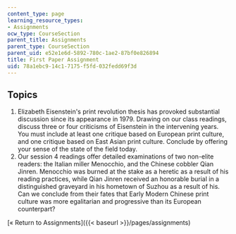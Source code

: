 ```yaml
---
content_type: page
learning_resource_types:
- Assignments
ocw_type: CourseSection
parent_title: Assignments
parent_type: CourseSection
parent_uid: e52e1e6d-5892-780c-1ae2-87bf0e826894
title: First Paper Assignment
uid: 78a1ebc9-14c1-7175-f5fd-032fedd69f3d
---
```


Topics
------

1.  Elizabeth Eisenstein's print revolution thesis has provoked substantial discussion since its appearance in 1979. Drawing on our class readings, discuss three or four criticisms of Eisenstein in the intervening years. You must include at least one critique based on European print culture, and one critique based on East Asian print culture. Conclude by offering your sense of the state of the field today.
2.  Our session 4 readings offer detailed examinations of two non-elite readers: the Italian miller Menocchio, and the Chinese cobbler Qian Jinren. Menocchio was burned at the stake as a heretic as a result of his reading practices, while Qian Jinren received an honorable burial in a distinguished graveyard in his hometown of Suzhou as a result of his. Can we conclude from their fates that Early Modern Chinese print culture was more egalitarian and progressive than its European counterpart?

[« Return to Assignments]({{< baseurl >}}/pages/assignments)